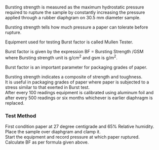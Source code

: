 Bursting strength is measured as the maximum hydrostatic pressure required to rupture the sample by constantly increasing the pressure applied through a rubber diaphgram on 30.5 mm diameter sample.  

Bursting strength tells how much pressure a paper can tolerate before rupture.  

Equipment used for testing Burst factor  is called Mullen Tester. 

Burst factor is given by the expression BF = Bursting Strength /GSM  
where Bursting strength unit is g/cm<sup>2</sup> and gsm is g/m<sup>2</sup>.      

Burst factor is an important parameter for packaging grades of paper.


Bursting strength indicates a composite of  strength and toughness.      
It is useful in packaging grades of paper where paper is subjected to a stress similar to that exerted in Burst test.   
After every 100 readings equipment is calibrated using aluminum foil and after every 500 readings  or six months whichever is earlier diaphragm
is replaced.    

### Test Method 

First condition paper at 27 degree centigrade and 65% Relative humidity.  
Place the sample over diaphgram and clamp it.   
Start the equipment and record pressure at which paper ruptured.  
Calculate BF as per formula given above.
